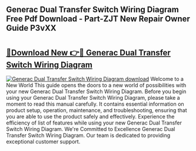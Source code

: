 ## Generac Dual Transfer Switch Wiring Diagram Free Pdf Download - Part-ZJT New Repair Owner Guide P3vXX

# <h2><a href="http://dfl8v93.blite.top/?on=Generac+Dual+Transfer+Switch+Wiring+Diagram">🔗Download New 👉🔴 Generac Dual Transfer Switch Wiring Diagram</a></h2>

[![Generac Dual Transfer Switch Wiring Diagram download](https://i.imgur.com/lujVjoI.png)](http://dfl8v93.blite.top/?on=Generac+Dual+Transfer+Switch+Wiring+Diagram)
Welcome to a New World This guide opens the doors to a new world of possibilities with your new Generac Dual Transfer Switch Wiring Diagram. Before you begin using your Generac Dual Transfer Switch Wiring Diagram, please take a moment to read this manual carefully. It contains essential information on product setup, operation, maintenance, and troubleshooting, ensuring that you are able to use the product safely and effectively. Experience the efficiency of list of features while using your new Generac Dual Transfer Switch Wiring Diagram. We're Committed to Excellence Generac Dual Transfer Switch Wiring Diagram. Our team is dedicated to providing exceptional customer support.
